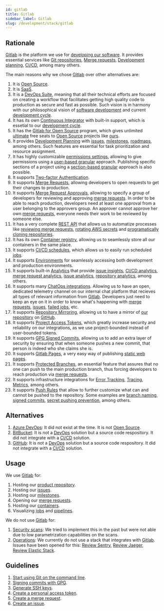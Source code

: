 ```yaml
---
id: gitlab
title: Gitlab
sidebar_label: Gitlab
slug: /development/stack/gitlab
---
```


## Rationale

[Gitlab](https://about.gitlab.com/)
is the platform we use for
[developing our software](https://gitlab.com/fluidattacks/product).
It provides essential services like
[Git repositories](https://blog.axosoft.com/learning-git-repository/),
[Merge requests](https://docs.gitlab.com/ee/user/project/merge_requests/index.html),
[Development planning](https://docs.gitlab.com/ee/topics/plan_and_track.html),
[CI/CD](/development/stack/gitlab-ci),
among many others.

The main reasons why we chose
[Gitlab](https://about.gitlab.com/)
over other alternatives are:

1. It is [Open Source](https://opensource.com/resources/what-open-source).
1. It is [SaaS](https://en.wikipedia.org/wiki/Software_as_a_service).
1. It is a [DevOps Suite](https://about.gitlab.com/blog/2017/10/04/devops-strategy/),
meaning that all their technical efforts are focused on creating
a workflow that facilitates getting high quality
code to production as secure and fast as possible.
Such vision is in harmony with our philosophical
vision of
[software development](https://en.wikipedia.org/wiki/Software_development)
and current
[development cycle](https://about.gitlab.com/stages-devops-lifecycle/).
1. It has its own
[Continuous Integrator](/development/stack/gitlab-ci)
with built-in support,
which is essetial to our
[development cycle](https://about.gitlab.com/stages-devops-lifecycle/).
1. It has the
[Gitlab for Open Source](https://about.gitlab.com/solutions/open-source/)
program,
which gives unlimited
[ultimate](https://about.gitlab.com/pricing/) free seats to
[Open Source](https://opensource.com/resources/what-open-source)
projects like [ours](https://gitlab.com/fluidattacks/product).
1. It provides
[Development Planning](https://docs.gitlab.com/ee/topics/plan_and_track.html)
with
[issues](https://gitlab.com/fluidattacks/product/-/issues),
[milestones](https://gitlab.com/fluidattacks/product/-/milestones),
[roadmaps](https://docs.gitlab.com/ee/user/group/roadmap/index.html),
among others.
Such features are essential for
task prioritization and resource assignment.
1. It has highly customizable
[permissions settings](https://docs.gitlab.com/ee/user/permissions.html),
allowing to give permissions using a
[user-based granular](https://docs.gitlab.com/ee/user/permissions.html#project-members-permissions)
approach.
Publishing specific sections
of a project using a
[section-based granular](https://docs.gitlab.com/ee/user/permissions.html#project-features-permissions)
approach
is also possible.
1. It supports
[Two-factor Authentication](https://docs.gitlab.com/ee/user/profile/account/two_factor_authentication.html).
1. It supports
[Merge Requests](https://gitlab.com/fluidattacks/product/-/merge_requests),
allowing developers to open requests
to get their changes to production.
1. It supports
[Merge Request Approvals](https://docs.gitlab.com/ee/user/project/merge_requests/approvals/),
allowing to specify a group
of developers for reviewing and approving
[merge requests](https://gitlab.com/fluidattacks/product/-/merge_requests).
In order to be able to reach production,
developers need at least one approval
from a user belonging to the approvers group.
An approver cannot approve her own
[merge requests](https://gitlab.com/fluidattacks/product/-/merge_requests),
everyone needs their work to be reviewed by someone else.
1. It has a very complete
[REST API](https://docs.gitlab.com/ee/api/)
that allows us to automatize
processes like
[reviewing merge requests](https://gitlab.com/fluidattacks/product/-/tree/f153761ee61aad37b00212e134eb8ac689e1952e/reviews),
[rotating AWS secrets](https://gitlab.com/fluidattacks/product/-/tree/f153761ee61aad37b00212e134eb8ac689e1952e/makes/utils/user-rotate-keys)
and
[programatically cloning repositories](https://gitlab.com/fluidattacks/product/-/blob/f153761ee61aad37b00212e134eb8ac689e1952e/makes/utils/git/template.sh#L35).
2. It has its own
[Container registry](https://gitlab.com/fluidattacks/product/container_registry),
allowing us to seamlessly store all our containers in the same place.
1. It supports
[CI/CD schedules](https://gitlab.com/fluidattacks/product/-/pipeline_schedules),
which allows us to easily run scheduled
[jobs](https://docs.gitlab.com/ee/ci/jobs/).
1. It supports
[Environments](https://gitlab.com/fluidattacks/product/-/environments)
for seamlessly accessing both development and production environments.
1. It supports built-in
[Analytics](https://gitlab.com/fluidattacks/product/-/value_stream_analytics)
that provide
[issue insights](https://gitlab.com/fluidattacks/product/insights/#/issues),
[CI/CD analytics](https://docs.gitlab.com/ee/user/analytics/ci_cd_analytics.html),
[merge request analytics](https://docs.gitlab.com/ee/user/analytics/merge_request_analytics.html),
[issue analytics](https://gitlab.com/fluidattacks/product/-/analytics/issues_analytics),
[repository analytics](https://gitlab.com/fluidattacks/product/-/graphs/master/charts),
among others.
1. It supports many
[ChatOps integrations](https://docs.gitlab.com/ee/user/project/integrations/overview.html).
Allowing us to have an open,
dedicated telemetry channel
on our internal chat platform
that recieves all types of relevant information
from
[Gitlab](https://about.gitlab.com/).
Developers just need to keep an eye on it
in order to know what's happening with
[merge requests](https://gitlab.com/fluidattacks/product/-/merge_requests),
[issues](https://gitlab.com/fluidattacks/product/-/issues),
[failed jobs](https://docs.gitlab.com/ee/ci/jobs/),
etc.
1. It supports
[Repository Mirroring](https://docs.gitlab.com/ee/user/project/repository/repository_mirroring.html),
allowing us to have a mirror
of [our repository](https://gitlab.com/fluidattacks/product)
on [GitHub](https://github.com/fluidattacks/product).
1. It supports
[Project Access Tokens](https://docs.gitlab.com/ee/user/project/settings/project_access_tokens.html),
which greatly increase security and reliability on our integrations,
as we use project-bounded instead of user-bounded tokens.
1. It supports
[GPG Signed Commits](https://docs.gitlab.com/ee/user/project/repository/gpg_signed_commits/),
allowing us to add an extra layer of security by ensuring that
when someone pushes a new commit,
that person is indeed who she claims she is.
1. It supports
[Gitlab Pages](https://docs.gitlab.com/ee/user/project/pages/),
a very easy way of publishing
[static web pages](https://en.wikipedia.org/wiki/Static_web_page).
1. It supports
[Protected Branches](https://docs.gitlab.com/ee/user/project/protected_branches.html),
an essential feature that assures
that no one can push
to the main production branch,
thus forcing developers
to reach production via
[merge requests](https://gitlab.com/fluidattacks/product/-/merge_requests).
1. It supports infrastructure integrations for
[Error Tracking](https://docs.gitlab.com/ee/operations/error_tracking.html),
[Tracing](https://docs.gitlab.com/ee/operations/tracing.html),
[Metrics](https://docs.gitlab.com/ee/user/project/integrations/prometheus_library/kubernetes.html),
among others.
2. It supports
[Push Rules](https://docs.gitlab.com/ee/push_rules/push_rules.html)
that allow to further customize what can and cannot be pushed to the repository.
Some examples are
[branch naming](https://docs.gitlab.com/ee/push_rules/push_rules.html),
[signed commits](https://docs.gitlab.com/ee/push_rules/push_rules.html),
[secret pushing prevention](https://docs.gitlab.com/ee/push_rules/push_rules.html#prevent-pushing-secrets-to-the-repository),
among others.

## Alternatives

1. [Azure DevOps](https://azure.microsoft.com/en-us/services/devops/):
It did not exist at the time.
It is not [Open Source](https://opensource.com/resources/what-open-source).
2. [BitBucket](https://bitbucket.org/product/):
It is not a [DevOps](https://aws.amazon.com/devops/what-is-devops/)
solution but a source code respository.
It did not integrate with a
[CI/CD](/development/stack/gitlab-ci) solution.
1. [GitHub](https://github.com/about):
It is not a [DevOps](https://aws.amazon.com/devops/what-is-devops/)
solution but a source code respository.
It did not integrate with a
[CI/CD](/development/stack/gitlab-ci) solution.

## Usage

We use [Gitlab](https://about.gitlab.com/) for:

1. Hosting our
[product repository](https://gitlab.com/fluidattacks/product).
1. Hosting our
[issues](https://gitlab.com/fluidattacks/product/-/issues).
1. Hosting our
[milestones](https://gitlab.com/fluidattacks/product/-/milestones).
1. Opening our
[merge requests](https://gitlab.com/fluidattacks/product/-/merge_requests).
1. Hosting our
[containers](https://gitlab.com/fluidattacks/product/container_registry).
1. Visualizing
[jobs](https://docs.gitlab.com/ee/ci/jobs/)
and
[pipelines](https://docs.gitlab.com/ee/ci/pipelines/).


We do not use [Gitlab](https://about.gitlab.com/) for:

1. [Security scans](https://docs.gitlab.com/ee/user/application_security/):
We tried to implement this in the past
but were not able due to
low parametrization capabilities on the scans.
1. [Operations](https://docs.gitlab.com/ee/operations/):
We currently do not use a stack that
integrates with [Gitlab](https://about.gitlab.com/).
Issues have been opened for this:
[Review Sentry](https://gitlab.com/fluidattacks/product/-/issues/4729),
[Review Jaeger](https://gitlab.com/fluidattacks/product/-/issues/4728),
[Review Elastic Stack](https://gitlab.com/fluidattacks/product/-/issues/4727).

## Guidelines

1. [Start using Git on the command line](https://docs.gitlab.com/ee/gitlab-basics/start-using-git.html#start-using-git-on-the-command-line).
1. [Signing commits with GPG](https://docs.gitlab.com/ee/user/project/repository/gpg_signed_commits/).
1. [Generate SSH keys](https://docs.gitlab.com/ee/ssh/#generate-an-ssh-key-pair).
1. [Create a personal access token](https://docs.gitlab.com/ee/user/profile/personal_access_tokens.html#create-a-personal-access-token).
1. [Create a merge request](https://docs.gitlab.com/ee/user/project/merge_requests/creating_merge_requests.html).
1. [Create an issue](https://docs.gitlab.com/ee/user/project/issues/managing_issues.html#create-a-new-issue).
